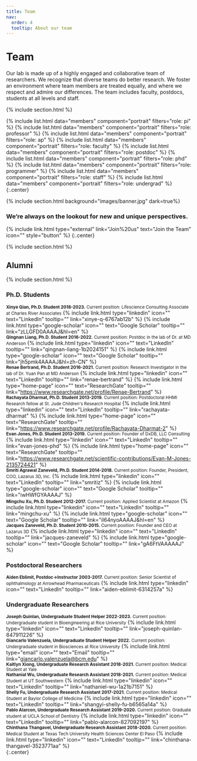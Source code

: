 ```yaml
---
title: Team
nav:
  order: 4
  tooltip: About our team
---
```


# <i class="fas fa-users"></i>Team

Our lab is made up of a highly engaged and collaborative team of researchers. We recognize that diverse teams do better research. We foster an environment where team members are treated equally, and where we respect and admire our differences. The team includes faculty, postdocs, students at all levels and staff.

{% include section.html %}

{%
  include list.html
  data="members"
  component="portrait"
  filters="role: pi"
%}
{%
  include list.html
  data="members"
  component="portrait"
  filters="role: professor"
%}
{%
  include list.html
  data="members"
  component="portrait"
  filters="role: ap"
%}
{%
  include list.html
  data="members"
  component="portrait"
  filters="role: faculty"
%}
{%
  include list.html
  data="members"
  component="portrait"
  filters="role: postdoc"
%}
{%
  include list.html
  data="members"
  component="portrait"
  filters="role: phd"
%}
{%
  include list.html
  data="members"
  component="portrait"
  filters="role: programmer"
%}
{%
  include list.html
  data="members"
  component="portrait"
  filters="role: staff"
%}
{%
  include list.html
  data="members"
  component="portrait"
  filters="role: undergrad"
%}
{:.center}

{% include section.html background="images/banner.jpg" dark=true%}

### We’re always on the lookout for new and unique perspectives. 

{% include link.html type="external" link="Join%20us" text="Join the Team" icon="" style="button" %} 
{:.center}

{% include section.html %}

## Alumni

{% include section.html %}
### Ph.D. Students
<small><b>Xinye Qian, Ph.D. Student 2018-2023.</b> Current position: Lifescience Consulting Associate at Charles River Associates</small>
{%
  include link.html
  type="linkedin"
  icon=""
  text="LinkedIn"
  tooltip=""
  link="xinye-q-6767ab12b"
%}
{%
  include link.html
  type="google-scholar"
  icon=""
  text="Google Scholar"
  tooltip=""
  link="zLLGFD0AAAAJ&hl=en"
%}<br>
<small><b>Qingnan Liang, Ph.D. Student 2016-2022.</b> Current position: Postdoc in the lab of Dr. at MD Anderson</small>
{%
  include link.html
  type="linkedin"
  icon=""
  text="LinkedIn"
  tooltip=""
  link="qingnan-liang-1b2024151"
%}
{%
  include link.html
  type="google-scholar"
  icon=""
  text="Google Scholar"
  tooltip=""
  link="jh5pmk4AAAAJ&hl=zh-CN"
%}<br>
<small><b>Renae Bertrand, Ph.D. Student 2016-2021.</b> Current position: Research Investigator in the lab of Dr. Yuan Pan at MD Anderson</small>
{%
  include link.html
  type="linkedin"
  icon=""
  text="LinkedIn"
  tooltip=""
  link="renae-bertrand"
%}
{%
  include link.html
  type="home-page"
  icon=""
  text="ResearchGate"
  tooltip=""
  link="https://www.researchgate.net/profile/Renae-Bertrand"
%}<br>
<small><b>Rachayata Dharmat, Ph.D. Student 2013-2019.</b> Current position: Postdoctoral HHMI Research fellow at St. Jude Children's Research Hospital</small>
{%
  include link.html
  type="linkedin"
  icon=""
  text="LinkedIn"
  tooltip=""
  link="rachayata-dharmat"
%}
{%
  include link.html
  type="home-page"
  icon=""
  text="ResearchGate"
  tooltip=""
  link="https://www.researchgate.net/profile/Rachayata-Dharmat-2"
%}<br>
<small><b>Evan Jones, Ph.D. Student 2013-2019.</b> Current position: Founder of DxDB, LLC Consulting</small>
{%
  include link.html
  type="linkedin"
  icon=""
  text="LinkedIn"
  tooltip=""
  link="evan-jones-phd"
%}
{%
  include link.html
  type="home-page"
  icon=""
  text="ResearchGate"
  tooltip=""
  link="https://www.researchgate.net/scientific-contributions/Evan-M-Jones-2135724421"
%}<br>
<small><b>Smriti Agrawal Zaneveld, Ph.D. Student 2014-2018.</b> Current position: Founder, President, COO, Lazarus 3D, Inc.</small>
{%
  include link.html
  type="linkedin"
  icon=""
  text="LinkedIn"
  tooltip=""
  link="smritiz"
%}
{%
  include link.html
  type="google-scholar"
  icon=""
  text="Google Scholar"
  tooltip=""
  link="iwHWfGYAAAAJ"
%}<br>
<small><b>Mingchu Xu, Ph.D. Student 2012-2017.</b> Current position: Applied Scientist at Amazon</small>
{%
  include link.html
  type="linkedin"
  icon=""
  text="LinkedIn"
  tooltip=""
  link="mingchu-xu"
%}
{%
  include link.html
  type="google-scholar"
  icon=""
  text="Google Scholar"
  tooltip=""
  link="iI64nyoAAAAJ&hl=en"
%}<br>
<small><b>Jacques Zaneveld, Ph.D. Student 2010-2015.</b> Current position: Founder and CEO at Lazarus 3D</small>
{%
  include link.html
  type="linkedin"
  icon=""
  text="LinkedIn"
  tooltip=""
  link="jacques-zaneveld"
%}
{%
  include link.html
  type="google-scholar"
  icon=""
  text="Google Scholar"
  tooltip=""
  link="gA6FtVAAAAAJ"
%}<br>

### Postdoctoral Researchers
<small><b>Aiden Eblimit, Postdoc->Instructor 2003-2017.</b> Current position: Senior Scientist of ophthalmology at Arrowhead Pharmaceuticals</small>
{%
  include link.html
  type="linkedin"
  icon=""
  text="LinkedIn"
  tooltip=""
  link="aiden-eblimit-6314257a"
%}<br>

### Undergraduate Researchers
<small><b>Joseph Quinlan, Undergraduate Student Helper 2022-2023.</b> Current position: Undergraduate student in Bioengineering at Rice University</small>
{%
  include link.html
  type="linkedin"
  icon=""
  text="LinkedIn"
  tooltip=""
  link="joseph-quinlan-847911226"
%}<br>
<small><b>Giancarlo Valenzuela, Undergraduate Student Helper 2022.</b> Current position: Undergraduate student in Biosciences at Rice University</small>
{%
  include link.html
  type="email"
  icon=""
  text="Email"
  tooltip=""
  link="giancarlo.valenzuela@bcm.edu"
%}<br>
<small><b>Kaitlyn Xiong, Undergraduate Research Assistant 2018-2021.</b> Current position: Medical Student at Yale</small><br>
<small><b>Nathanial Wu, Undergraduate Research Assistant 2018-2021.</b> Current position: Medical Student at UT Southwestern</small>
{%
  include link.html
  type="linkedin"
  icon=""
  text="LinkedIn"
  tooltip=""
  link="nathaniel-wu-1a21b7151"
%}<br>
<small><b>Shelly Fu, Undergraduate Research Assistant 2017-2021.</b> Current position: Medical Student at Baylor College of Medicine</small>
{%
  include link.html
  type="linkedin"
  icon=""
  text="LinkedIn"
  tooltip=""
  link="shangyi-shelly-fu-b6565a14a"
%}<br>
<small><b>Pablo Alarcon, Undergraduate Research Assistant 2019-2020.</b> Current position: Graduate student at UCLA School of Dentistry</small>
{%
  include link.html
  type="linkedin"
  icon=""
  text="LinkedIn"
  tooltip=""
  link="pablo-alarcon-827092197"
%}<br>
<small><b>Chinthana Thangavel, Undergraduate Research Assistant 2018-2020.</b> Current position: Medical Student at Texas Tech University Health Sciences Center El Paso</small>
{%
  include link.html
  type="linkedin"
  icon=""
  text="LinkedIn"
  tooltip=""
  link="chinthana-thangavel-3523771aa"
%}<br>
{:.center}


